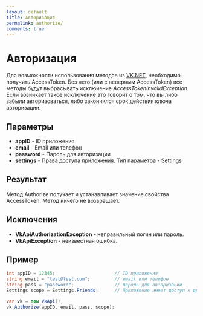 ```yaml
---
layout: default
title: Авторизация
permalink: authorize/
comments: true
---
```

# Авторизация
Для возможности использования методов из [VK.NET](http://vknet.github.io/vk), необходимо получить AccessToken. Без него (или с неверным AccessToken) все методы будут выбрасывать исключение *AccessTokenInvalidException*. Если возникает такое исключение это говорит о том, что вы либо забыли авторизоваться, либо закончился срок действия ключа авторизации.

## Параметры
+ **appID** - ID приложения
+ **email** - Email или телефон
+ **password** - Пароль для авторизации
+ **settings** - Права доступа приложения. Тип параметра - Settings

## Результат
Метод Authorize получает и устанавливает значение свойства AccessToken. Метод ничего не возвращает.

## Исключения
+ **VkApiAuthorizationException** - неправильный логин или пароль.
+ **VkApiException** - неизвестная ошибка.

## Пример
```csharp
int appID = 12345;                     	// ID приложения
string email = "test@test.com";        	// email или телефон
string pass = "password";              	// пароль для авторизации
Settings scope = Settings.Friends;  	// Приложение имеет доступ к друзьям

var vk = new VkApi();
vk.Authorize(appID, email, pass, scope);
```

